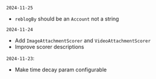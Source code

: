 `2024-11-25`
* `reblogBy` should be an `Account` not a string

`2024-11-24`
* Add `ImageAttachmentScorer` and `VideoAttachmentScorer`
* Improve scorer descriptions

`2024-11-23`:
* Make time decay param configurable
